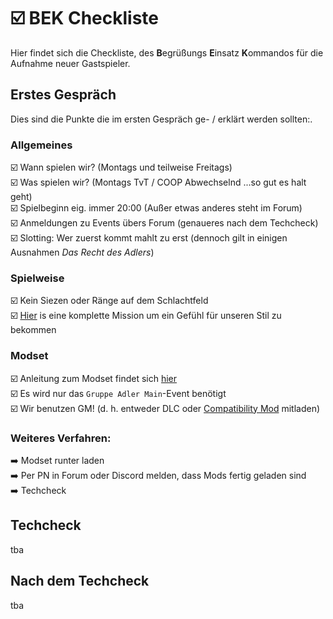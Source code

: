 # ☑️ BEK Checkliste

Hier findet sich die Checkliste, des **B**egrüßungs **E**insatz **K**ommandos für die Aufnahme neuer Gastspieler.

## Erstes Gespräch
Dies sind die Punkte die im ersten Gespräch ge- / erklärt werden sollten:.

### Allgemeines
☑️ Wann spielen wir? (Montags und teilweise Freitags)  
☑️ Was spielen wir? (Montags TvT / COOP Abwechselnd ...so gut es halt geht)  
☑️ Spielbeginn eig. immer 20:00 (Außer etwas anderes steht im Forum)  
☑️ Anmeldungen zu Events übers Forum (genaueres nach dem Techcheck)  
☑️ Slotting: Wer zuerst kommt mahlt zu erst (dennoch gilt in einigen Ausnahmen _Das Recht des Adlers_)

### Spielweise
☑️ Kein Siezen oder Ränge auf dem Schlachtfeld  
️️️️️️☑️ ️[Hier](https://www.youtube.com/playlist?list=PLxm99du9UpHvREYCIS1rl6UJyvlMaGup9) is eine komplette Mission um ein Gefühl für unseren Stil zu bekommen

### Modset
☑️ Anleitung zum Modset findet sich [hier](../infrastruktur/gruppe-adler-modset.html)  
☑️ Es wird nur das `Gruppe Adler Main`-Event benötigt  
☑️ Wir benutzen GM! (d. h. entweder DLC oder [Compatibility Mod](https://steamcommunity.com/sharedfiles/filedetails/?id=1776428269) mitladen)

### Weiteres Verfahren:
➡️ Modset runter laden  
➡️ Per PN in Forum oder Discord melden, dass Mods fertig geladen sind  
➡️ Techcheck

## Techcheck
tba

## Nach dem Techcheck
tba